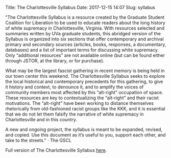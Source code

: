 Title: The Charlottesville Syllabus
Date: 2017-12-15 14:07
Slug: syllabus

"The Charlottesville Syllabus is a resource created by the Graduate Student Coalition for Liberation to be used to educate readers about the long history of white supremacy in Charlottesville, Virginia. With resources selected and summaries written by UVa graduate students, this abridged version of the Syllabus is organized into six sections that offer contemporary and archival primary and secondary sources (articles, books, responses, a documentary, databases) and a list of important terms for discussing white supremacy. Only “additional resources” are not available online (but can be found either through JSTOR, at the library, or for purchase).

What may be the largest fascist gathering in recent memory is being held in our town center this weekend. The Charlottesville Syllabus seeks to explore the local historical and contemporary precedents for this gathering, to give it history and context, to denounce it, and to amplify the voices of community members most affected by this “alt-right” occupation of space.
These resources are key to contextualizing the “alt-right” and their racist motivations. The “alt-right” have been working to distance themselves rhetorically from old-fashioned racist groups like the KKK, and it is essential that we do not let them falsify the narrative of white supremacy in Charlottesville and in this country.

A new and ongoing project, the syllabus is meant to be expanded, revised, and copied. Use this document as it’s useful to you, support each other, and take to the streets."
· The GSCL

Full version of The Charlottesville Syllabus [here](https://medium.com/@UVAGSC/the-charlottesville-syllabus-9e01573419d0).